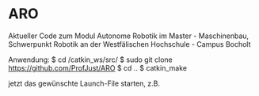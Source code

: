 # ARO
Aktueller Code zum Modul Autonome Robotik im Master - Maschinenbau, Schwerpunkt Robotik an der Westfälischen Hochschule - Campus Bocholt 

Anwendung:
$ cd /catkin_ws/src/
$ sudo git clone https://github.com/ProfJust/ARO
$ cd ..
$ catkin_make

jetzt das gewünschte Launch-File starten, z.B. 
